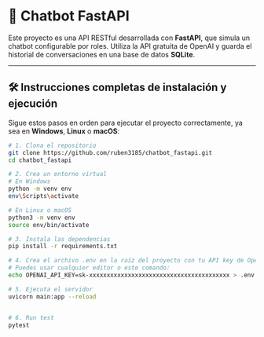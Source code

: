 # 🤖 Chatbot FastAPI

Este proyecto es una API RESTful desarrollada con **FastAPI**, que simula un chatbot configurable por roles. Utiliza la API gratuita de OpenAI y guarda el historial de conversaciones en una base de datos **SQLite**.

---

## 🛠️ Instrucciones completas de instalación y ejecución

Sigue estos pasos en orden para ejecutar el proyecto correctamente, ya sea en **Windows**, **Linux** o **macOS**:

```bash
# 1. Clona el repositorio
git clone https://github.com/ruben3185/chatbot_fastapi.git
cd chatbot_fastapi

# 2. Crea un entorno virtual
# En Windows
python -m venv env
env\Scripts\activate

# En Linux o macOS
python3 -m venv env
source env/bin/activate

# 3. Instala las dependencias
pip install -r requirements.txt

# 4. Crea el archivo .env en la raíz del proyecto con tu API key de OpenAI
# Puedes usar cualquier editor o este comando:
echo OPENAI_API_KEY=sk-xxxxxxxxxxxxxxxxxxxxxxxxxxxxxxxxxxxxxxxx > .env

# 5. Ejecuta el servidor
uvicorn main:app --reload


# 6. Run test 
pytest